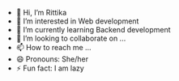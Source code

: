 - 👋 Hi, I’m Rittika
- 👀 I’m interested in Web development
- 🌱 I’m currently learning Backend development
- 💞️ I’m looking to collaborate on ...
- 📫 How to reach me ...
- 😄 Pronouns: She/her
- ⚡ Fun fact: I am lazy

<!---
Rittika1465/Rittika1465 is a ✨ special ✨ repository because its `README.md` (this file) appears on your GitHub profile.
You can click the Preview link to take a look at your changes.
--->
